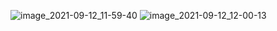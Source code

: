 ![image_2021-09-12_11-59-40](https://user-images.githubusercontent.com/78800419/132981632-2ac65596-8e47-44f5-a003-dde475df1352.png)
![image_2021-09-12_12-00-13](https://user-images.githubusercontent.com/78800419/132981672-a66f213e-26f5-482d-9181-486001801fe6.png)
